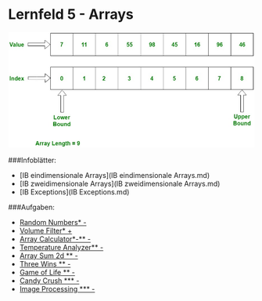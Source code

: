 # Lernfeld 5 - Arrays

![](./images/Arrays.jpg)

###Infoblätter: 
* [IB eindimensionale Arrays](IB eindimensionale Arrays.md)
* [IB zweidimensionale Arrays](IB zweidimensionale Arrays.md)
* [IB Exceptions](IB Exceptions.md)

###Aufgaben:

* [Random Numbers* - ](./src/randomNumbers/task.md)
* [Volume Filter* + ](./src/volumeFilter/task.md)
* [Array Calculator*-** - ](./src/arrayCalculator/task.md)
* [Temperature Analyzer** - ](./src/analyzingTemperatureData/task.md)
* [Array Sum 2d ** - ](./src/arraySum2d/task.md)
* [Three Wins ** - ](./src/threeWins/task.md)
* [Game of Life ** - ](./src/gameOfLife/task.md)
* [Candy Crush *** - ](./src/candyCrush/task.md)
* [Image Processing *** -  ](./src/imageProcessing/task.md)

